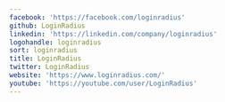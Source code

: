 ```yaml
---
facebook: 'https://facebook.com/loginradius'
github: LoginRadius
linkedin: 'https://linkedin.com/company/loginradius'
logohandle: loginradius
sort: loginradius
title: LoginRadius
twitter: LoginRadius
website: 'https://www.loginradius.com/'
youtube: 'https://youtube.com/user/LoginRadius'
---
```

